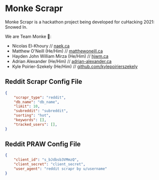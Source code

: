 # Monke Scrapr

Monke Scrapr is a hackathon project being developed for cuHacking 2021: Snowed In.

We are Team Monke 🦍:

- Nicolas El-Khoury // [naek.ca](https://naek.ca)
- Matthew O'Neill (He/Him) // [matthewoneill.ca](https://matthewoneill.ca)
- Hayden John William Mirza (He/Him) // [hjwm.ca](https://hjwm.ca)
- Adrian Alexander (He/Him) // [adrian-alexander.ca](https://adrian-alexander.ca/)
- Kyle Poirier-Szekely (He/Him) // [github.com/kylepoirierszekely](https://github.com/kylepoirier)

## Reddit Scrapr Config File


```json
{
    "scrapr_type": "reddit",
    "db_name": "db_name",
    "limit": 10,
    "subreddit": "subreddit",
    "sorting": "hot",
    "keywords": [],
    "tracked_users": [],
}
```

## Reddit PRAW Config File

```json
{
    "client_id": "s_bJdbsb3VMmzQ",
    "client_secret": "client_secret",
    "user_agent": "reddit scrapr by u/username"
}
```